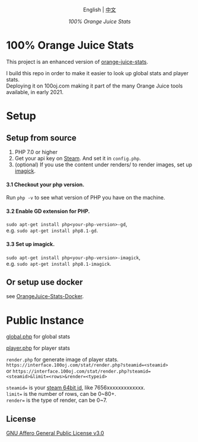 <p align="center">
    <br> English | <a href="README-CN.md">中文</a>
</p>
<p align="center">
    <em>100% Orange Juice Stats</em>
</p>

# 100% Orange Juice Stats
This project is an enhanced version of [orange-juice-stats](https://gitlab.com/gabuch2/orange-juice-stats).   

I build this repo in order to make it easier to look up global stats and player stats.   
Deploying it on 100oj.com making it part of the many Orange Juice tools available, in early 2021.    

# Setup

## Setup from source
1. PHP 7.0 or higher   
2. Get your api key on [Steam](https://steamcommunity.com/dev). And set it in ``config.php``.   
3. (optional) If you use the content under renders/ to render images, set up [imagick](https://www.php.net/manual/en/imagick.setup.php).   

#### 3.1 Checkout your php version.
Run ``php -v`` to see what version of PHP you have on the machine.   

#### 3.2 Enable GD extension for PHP.
``sudo apt-get install php<your-php-version>-gd``,   
e.g. ``sudo apt-get install php8.1-gd``.

#### 3.3 Set up imagick.
``sudo apt-get install php<your-php-version>-imagick``,   
e.g. ``sudo apt-get install php8.1-imagick``.

## Or setup use docker
see [OrangeJuice-Stats-Docker](https://github.com/Hanekihyouka/OrangeJuice-Stats-Docker).   

# Public Instance

[global.php](https://interface.100oj.com/stat/global.php) for global stats

[player.php](https://interface.100oj.com/stat/player.php) for player stats

``render.php`` for generate image of player stats.   
``https://interface.100oj.com/stat/render.php?steamid=<steamid>``   
or ``https://interface.100oj.com/stat/render.php?steamid=<steamid>&limit=<rows>&render=<typeid>``   

``steamid=`` is your [steam 64bit id](https://steamid.io/), like 7656xxxxxxxxxxxxx.   
``limit=`` is the number of rows, can be 0\~80+.   
``render=`` is the type of render, can be 0\~7.

## License
[GNU Affero General Public License v3.0](https://www.gnu.org/licenses/agpl-3.0.en.html)
